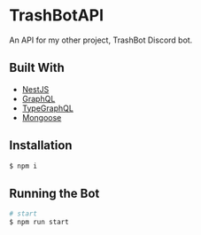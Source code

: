 # TrashBotAPI

An API for my other project, TrashBot Discord bot.

## Built With
 - [NestJS](https://github.com/nestjs/nest)
 - [GraphQL](https://graphql.org)
 - [TypeGraphQL](https://typegraphql.ml)
 - [Mongoose](https://github.com/Automattic/mongoose)

## Installation
```bash
$ npm i
```

## Running the Bot
```bash
# start
$ npm run start
```